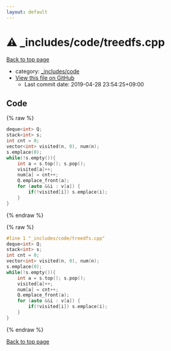 ```yaml
---
layout: default
---
```


<!-- mathjax config similar to math.stackexchange -->
<script type="text/javascript" async
  src="https://cdnjs.cloudflare.com/ajax/libs/mathjax/2.7.5/MathJax.js?config=TeX-MML-AM_CHTML">
</script>
<script type="text/x-mathjax-config">
  MathJax.Hub.Config({
    TeX: { equationNumbers: { autoNumber: "AMS" }},
    tex2jax: {
      inlineMath: [ ['$','$'] ],
      processEscapes: true
    },
    "HTML-CSS": { matchFontHeight: false },
    displayAlign: "left",
    displayIndent: "2em"
  });
</script>

<script type="text/javascript" src="https://cdnjs.cloudflare.com/ajax/libs/jquery/3.4.1/jquery.min.js"></script>
<script src="https://cdn.jsdelivr.net/npm/jquery-balloon-js@1.1.2/jquery.balloon.min.js" integrity="sha256-ZEYs9VrgAeNuPvs15E39OsyOJaIkXEEt10fzxJ20+2I=" crossorigin="anonymous"></script>
<script type="text/javascript" src="../../../assets/js/copy-button.js"></script>
<link rel="stylesheet" href="../../../assets/css/copy-button.css" />


# :warning: _includes/code/treedfs.cpp

<a href="../../../index.html">Back to top page</a>

* category: <a href="../../../index.html#b46effe2a00fceb0770301fd2a31d561">_includes/code</a>
* <a href="{{ site.github.repository_url }}/blob/master/_includes/code/treedfs.cpp">View this file on GitHub</a>
    - Last commit date: 2019-04-28 23:54:25+09:00




## Code

<a id="unbundled"></a>
{% raw %}
```cpp
deque<int> Q;
stack<int> s;
int cnt = 0;
vector<int> visited(n, 0), num(n);
s.emplace(0);
while(!s.empty()){
    int a = s.top(); s.pop();
    visited[a]++;
    num[a] = cnt++;
    Q.emplace_front(a);
    for (auto &&i : v[a]) {
        if(!visited[i]) s.emplace(i);
    }
}
```
{% endraw %}

<a id="bundled"></a>
{% raw %}
```cpp
#line 1 "_includes/code/treedfs.cpp"
deque<int> Q;
stack<int> s;
int cnt = 0;
vector<int> visited(n, 0), num(n);
s.emplace(0);
while(!s.empty()){
    int a = s.top(); s.pop();
    visited[a]++;
    num[a] = cnt++;
    Q.emplace_front(a);
    for (auto &&i : v[a]) {
        if(!visited[i]) s.emplace(i);
    }
}

```
{% endraw %}

<a href="../../../index.html">Back to top page</a>

